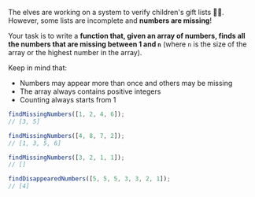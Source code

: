 The elves are working on a system to verify children's gift lists 👧👦. However, some lists are incomplete and **numbers are missing**!

Your task is to write a **function that, given an array of numbers, finds all the numbers that are missing between 1 and `n`** (where `n` is the size of the array or the highest number in the array).

Keep in mind that:

- Numbers may appear more than once and others may be missing
- The array always contains positive integers
- Counting always starts from 1

```js
findMissingNumbers([1, 2, 4, 6]);
// [3, 5]

findMissingNumbers([4, 8, 7, 2]);
// [1, 3, 5, 6]

findMissingNumbers([3, 2, 1, 1]);
// []

findDisappearedNumbers([5, 5, 5, 3, 3, 2, 1]);
// [4]
```
